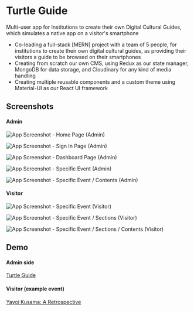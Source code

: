 
# Turtle Guide
Multi-user app for Institutions to create their own Digital Cultural Guides, which simulates a native app on a visitor's smartphone

- Co-leading a full-stack [MERN] project with a team of 5 people, for institutions to create their own digital cultural guides, as providing their visitors a guide to be browsed on their smartphones
- Creating from scratch our own CMS, using Redux as our state manager, MongoDB for data storage, and Cloudinary for any kind of media handling
- Creating multiple reusable components and a custom theme using Material-UI as our React UI framework
## Screenshots

#### Admin

![App Screenshot - Home Page (Admin)](https://res.cloudinary.com/xeroxcloud/image/upload/v1634031681/ypl8tsvxdduxk9hou5n7.png)

![App Screenshot - Sign In Page (Admin)](https://res.cloudinary.com/xeroxcloud/image/upload/v1634031699/zgjrwjfdykwlfuqgztd0.png)

![App Screenshot - Dashboard Page (Admin)](https://res.cloudinary.com/xeroxcloud/image/upload/v1634031716/kav7mwmr6ex272ihhfwa.png)

![App Screenshot - Specific Event (Admin)](https://res.cloudinary.com/xeroxcloud/image/upload/v1634031737/jcsbubnd4nfojk7nvfny.png)

![App Screenshot - Specific Event / Contents (Admin)](https://res.cloudinary.com/xeroxcloud/image/upload/v1634031755/ex3ttg2l3gp54jelwjhw.png)

#### Visitor

![App Screenshot - Specific Event (Visitor)](https://res.cloudinary.com/xeroxcloud/image/upload/v1634031778/ctvstoctaaboufupzugg.png)

![App Screenshot - Specific Event / Sections (Visitor)](https://res.cloudinary.com/xeroxcloud/image/upload/v1634031794/vs82ujmsibsswixkinfs.png)

![App Screenshot - Specific Event / Sections / Contents (Visitor)](https://res.cloudinary.com/xeroxcloud/image/upload/v1634031812/o80k9dc4fj5y6lj2x7mx.png)
## Demo

 
#### Admin side
[Turtle Guide](https://turtle-guide.herokuapp.com)

#### Visitor (example event)
[Yayoi Kusama: A Retrospective](https://turtle-guide.herokuapp.com/events/yayoi-kusama-a-retrospective) 
